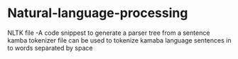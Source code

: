 # Natural-language-processing
NLTK file -A code snippest to generate a parser tree from a sentence
kamba tokenizer file can be used to tokenize kamaba language sentences in to words separated by space
